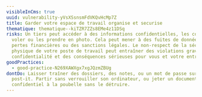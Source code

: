 ```yaml
---
visibleInCms: true
uuid: vulnerability-yVsXSsnsmFdVKQvHcMp7Z
title: Garder votre espace de travail organise et securise
thematique: thematique--kiTZR7ZZs8EMe4z11DSq
risks: Un tiers peut accéder à des informations confidentielles, les copier, les
  voler ou les prendre en photo. Cela peut mener à des fuites de données, des
  pertes financières ou des sanctions légales. Le non-respect de la sécurité
  physique de votre poste de travail peut entraîner des violations graves de la
  confidentialité et des conséquences sérieuses pour vous et votre entreprise.
goodPractices:
  - good-practice-N269XAWXgx7xgJQzmZBUg
dontDo: Laisser traîner des dossiers, des notes, ou un mot de passe sur un
  post-it. Partir sans verrouiller son ordinateur, ou jeter un document
  confidentiel à la poubelle sans le détruire.
---
```

